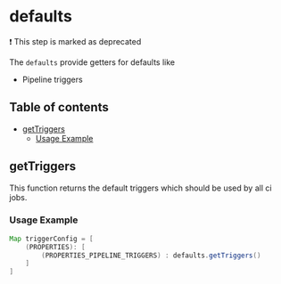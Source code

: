 # defaults

:exclamation: This step is marked as deprecated

The `defaults` provide getters for defaults like
* Pipeline triggers

## Table of contents
* [getTriggers](#gettriggers)
    * [Usage Example](#usage-example)

## getTriggers

This function returns the default triggers which should be used by all
ci jobs.

### Usage Example

``` groovy
Map triggerConfig = [
    (PROPERTIES): [
        (PROPERTIES_PIPELINE_TRIGGERS) : defaults.getTriggers()
    ]
]
```
